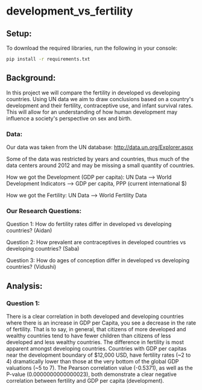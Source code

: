 # development_vs_fertility
## Setup:

To download the required libraries, run the following in your console:
```sh
pip install -r requirements.txt
```

## Background:

In this project we will compare the fertility in developed vs developing countries. Using UN data we aim to draw conclusions based on a country's development and their fertility, contraceptive use, and infant survival rates. This will allow for an understanding of how human development may influence a society's perspective on sex and birth.

### Data:

Our data was taken from the UN database: http://data.un.org/Explorer.aspx

Some of the data was restricted by years and countries, thus much of the data centers around 2012 and may be missing a small quantity of countries.

How we got the Development (GDP per capita): UN Data --> World Development Indicators --> GDP per capita, PPP (current international $)

How we got the Fertility: UN Data --> World Fertility Data


### Our Research Questions:

Question 1: How do fertility rates differ in developed vs developing countries? (Aidan)


Question 2: How prevalent are contraceptives in developed countries vs developing countries? (Saba)


Question 3: How do ages of conception differ in developed vs developing countries? (Vidushi)

## Analysis:
### Question 1:
There is a clear correlation in both developed and developing countries where there is an increase in GDP per Capita, you see a decrease in the rate of fertility. That is to say, in general, that citizens of more developed and wealthy countries tend to have fewer children than citizens of less developed and less wealthy countries. The difference in fertility is most apparent amongst developing countries. Countries with GDP per capitas near the development boundary of $12,000 USD, have fertility rates (~2 to 4) dramatically lower than those at the very bottom of the global GDP valuations (~5 to 7). The Pearson correlation value (-0.5371), as well as the P-value (0.0000000000000023), both demonstrate a clear negative correlation between fertility and GDP per capita (development).
